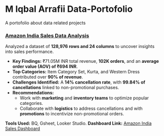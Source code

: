 # M Iqbal Arrafii Data-Portofolio
A portofolio about data related projects

### [Amazon India Sales Data Analysis](./Amazon-India-Sales-Analysis)
Analyzed a dataset of **128,976 rows and 24 columns** to uncover insights into sales performance.  
- **Key Findings:** ₹71.05M INR total revenue, **102K orders**, and an **average order value (AOV) of ₹694 INR**.  
- **Top Categories:** Item Category Set, Kurta, and Western Dress contributed over **90% of revenue**.  
- **Challenges Identified:** A **14% cancellation rate**, with **99.84% of cancellations** linked to non-promotional purchases.  
- **Recommendations:**  
  - Work with **marketing** and **inventory teams** to optimize popular categories.  
  - Collaborate with **logistics** to address cancellations and with **promotions** to incentivize non-promotional orders.  

**Tools Used:** BQ, Gsheet, Looker Studio.
**Dashboard Link:** [Amazon India Sales Dashboard](https://lookerstudio.google.com/reporting/34b32deb-7115-4876-9353-913ab6c88ca9)  

